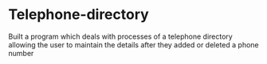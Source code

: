 # Telephone-directory
Built a program which deals with processes of a telephone directory allowing the user to maintain the details after they added or deleted a phone number
